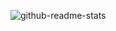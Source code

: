 <!--
**zhaoyunxing92/zhaoyunxing92** is a ✨ _special_ ✨ repository because its `README.md` (this file) appears on your GitHub profile.

Here are some ideas to get you started:

- 🔭 I’m currently working on ...
- 🌱 I’m currently learning ...
- 👯 I’m looking to collaborate on ...
- 🤔 I’m looking for help with ...
- 💬 Ask me about ...
- 📫 How to reach me: ...
- 😄 Pronouns: ...
- ⚡ Fun fact: ...
-->

![github-readme-stats](https://github-readme-stats.vercel.app/api?username=zhaoyunxing92&theme=jolly&show_icons=true&count_private=true&include_all_commits)
